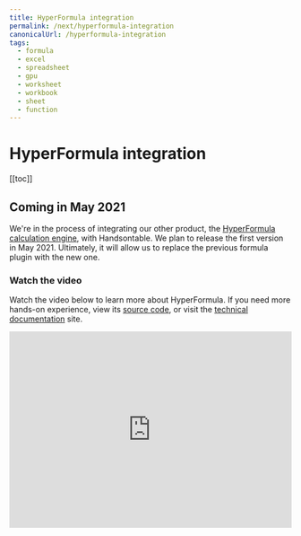 ```yaml
---
title: HyperFormula integration
permalink: /next/hyperformula-integration
canonicalUrl: /hyperformula-integration
tags:
  - formula
  - excel
  - spreadsheet
  - gpu
  - worksheet
  - workbook
  - sheet
  - function
---
```


# HyperFormula integration

[[toc]]

## Coming in May 2021

We're in the process of integrating our other product, the [HyperFormula calculation engine](https://handsontable.com/blog/articles/2020/6/introducing-hyperformula-fast-javascript-calculation-engine), with Handsontable. We plan to release the first version in May 2021. Ultimately, it will allow us to replace the previous formula plugin with the new one.

### Watch the video

Watch the video below to learn more about HyperFormula. If you need more hands-on experience, view its [source code](https://github.com/handsontable/hyperformula), or visit the [technical documentation](https://handsontable.com/docs/hyperformula) site.

<iframe width="100%" height="350" src="https://www.youtube.com/embed/JJXUmACTDdk?controls=0" title="YouTube video player" frameborder="0" allow="accelerometer; autoplay; clipboard-write; encrypted-media; gyroscope; picture-in-picture" allowfullscreen></iframe>
